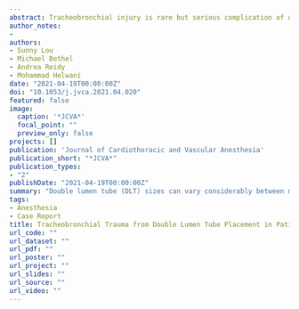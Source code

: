 ```yaml
---
abstract: Tracheobronchial injury is rare but serious complication of double lumen tube (DLT) insertion. Here, we report two cases of tracheal laceration as a complication of DLT placement in patients undergoing lung transplantation and describe the increased risk for airway trauma in this patient population. We make additional suggestions to increase the margin of safety for DLT placement and present the variation of bronchial lumen size between three manufacturers of DLT commonly used in practice, with implications for DLT size selection. We suggest that [CT-guided sizing of DLTs](https://sslou.rbind.io/resources/dlt_sizing/) should be routinely performed, especially for high-risk patients.
author_notes:
-
authors:
- Sunny Lou
- Michael Bethel
- Andrea Reidy
- Mohammad Helwani
date: "2021-04-19T00:00:00Z"
doi: "10.1053/j.jvca.2021.04.020"
featured: false
image:
  caption: '*JCVA*'
  focal_point: ""
  preview_only: false
projects: []
publication: 'Journal of Cardiothoracic and Vascular Anesthesia'
publication_short: "*JCVA*"
publication_types:
- "2"
publishDate: "2021-04-19T00:00:00Z"
summary: "Double lumen tube (DLT) sizes can vary considerably between manufacturers. This can lead to inadvertent oversizing of DLTs, especially if using conventional height/gender based sizing, which can potentially contribute to tracheal injury. We advocate for CT based sizing of DLTs, especially in high risk patients, and for thermal softening of DLTs as routine practice to help prevent tracheobronchial injury."
tags: 
- Anesthesia
- Case Report
title: Tracheobronchial Trauma from Double Lumen Tube Placement in Patients Undergoing Lung Transplantation
url_code: ""
url_dataset: ""
url_pdf: ""
url_poster: ""
url_project: ""
url_slides: ""
url_source: ""
url_video: ""
---
```




